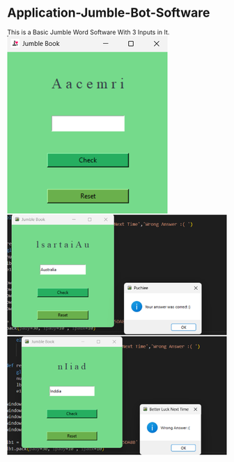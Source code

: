 # Application-Jumble-Bot-Software
 This is a Basic Jumble Word Software With 3 Inputs in It.
<img src='1.png'>
<img src='2.png'>
<img src='3.png'>

